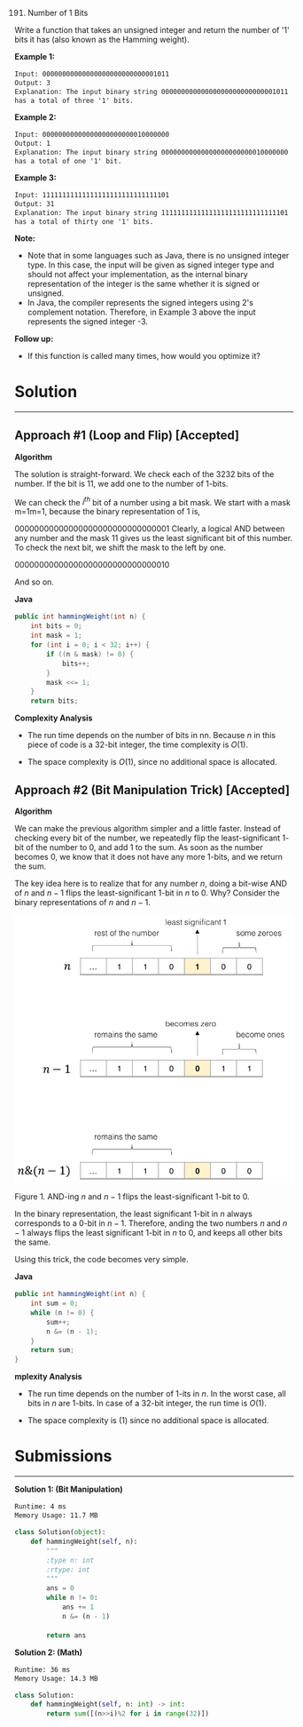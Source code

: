 191. Number of 1 Bits

Write a function that takes an unsigned integer and return the number of '1' bits it has (also known as the Hamming weight).

 

**Example 1:**
```
Input: 00000000000000000000000000001011
Output: 3
Explanation: The input binary string 00000000000000000000000000001011 has a total of three '1' bits.
```

**Example 2:**
```
Input: 00000000000000000000000010000000
Output: 1
Explanation: The input binary string 00000000000000000000000010000000 has a total of one '1' bit.
```

**Example 3:**
```
Input: 11111111111111111111111111111101
Output: 31
Explanation: The input binary string 11111111111111111111111111111101 has a total of thirty one '1' bits.
```

**Note:**

* Note that in some languages such as Java, there is no unsigned integer type. In this case, the input will be given as signed integer type and should not affect your implementation, as the internal binary representation of the integer is the same whether it is signed or unsigned.
* In Java, the compiler represents the signed integers using 2's complement notation. Therefore, in Example 3 above the input represents the signed integer -3.
 

**Follow up:**

* If this function is called many times, how would you optimize it?

# Solution
---
## Approach #1 (Loop and Flip) [Accepted]
**Algorithm**

The solution is straight-forward. We check each of the 3232 bits of the number. If the bit is 11, we add one to the number of $1$-bits.

We can check the $i^{th}$ bit of a number using a bit mask. We start with a mask m=1m=1, because the binary representation of $1$ is,

$00000000000000000000000000000001$ Clearly, a logical AND between any number and the mask 11 gives us the least significant bit of this number. To check the next bit, we shift the mask to the left by one.

$00000000000000000000000000000010$

And so on.

**Java**
```java
public int hammingWeight(int n) {
    int bits = 0;
    int mask = 1;
    for (int i = 0; i < 32; i++) {
        if ((n & mask) != 0) {
            bits++;
        }
        mask <<= 1;
    }
    return bits;
```

**Complexity Analysis**

* The run time depends on the number of bits in nn. Because $n$ in this piece of code is a 32-bit integer, the time complexity is $O(1)$.

* The space complexity is $O(1)$, since no additional space is allocated.

## Approach #2 (Bit Manipulation Trick) [Accepted]
**Algorithm**

We can make the previous algorithm simpler and a little faster. Instead of checking every bit of the number, we repeatedly flip the least-significant $1$-bit of the number to $0$, and add $1$ to the sum. As soon as the number becomes $0$, we know that it does not have any more $1$-bits, and we return the sum.

The key idea here is to realize that for any number $n$, doing a bit-wise AND of $n$ and $n - 1$ flips the least-significant $1$-bit in $n$ to $0$. Why? Consider the binary representations of $n$ and $n - 1$.

![191_Number_Of_Bits.png](img/191_Number_Of_Bits.png)

Figure 1. AND-ing $n$ and $n-1$ flips the least-significant $1$-bit to 0.

In the binary representation, the least significant $1$-bit in $n$ always corresponds to a $0$-bit in $n - 1$. Therefore, anding the two numbers $n$ and $n - 1$ always flips the least significant $1$-bit in $n$ to $0$, and keeps all other bits the same.

Using this trick, the code becomes very simple.

**Java**
```java
public int hammingWeight(int n) {
    int sum = 0;
    while (n != 0) {
        sum++;
        n &= (n - 1);
    }
    return sum;
}
```

**mplexity Analysis**

* The run time depends on the number of $1$-its in $n$. In the worst case, all bits in $n$ are $1$-bits. In case of a 32-bit integer, the run time is $O(1)$.

* The space complexity is $(1)$ since no additional space is allocated.

# Submissions
---
**Solution 1: (Bit Manipulation)**
```
Runtime: 4 ms
Memory Usage: 11.7 MB
```
```python
class Solution(object):
    def hammingWeight(self, n):
        """
        :type n: int
        :rtype: int
        """
        ans = 0
        while n != 0:
            ans += 1
            n &= (n - 1)

        return ans
```

**Solution 2: (Math)**
```
Runtime: 36 ms
Memory Usage: 14.3 MB
```
```python
class Solution:
    def hammingWeight(self, n: int) -> int:
        return sum([(n>>i)%2 for i in range(32)])
```